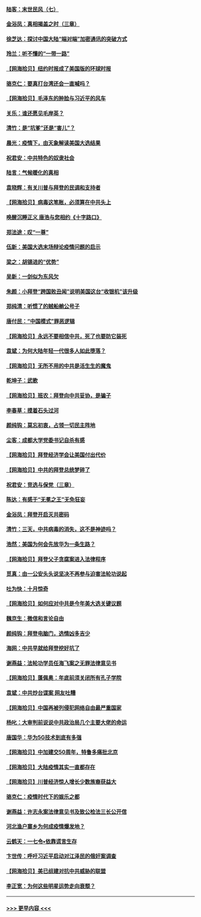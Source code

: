 #### [陆客：末世民风（七）](../pages/nsc993/n12507822.md?t=10282103) 
#### [金浴凤：真相揭盖之时（三章）](../pages/nsc993/n12507804.md?t=10282103) 
#### [徐芝达：探讨中国大陆“端对端”加密通讯的突破方式](../pages/nsc993/n12507682.md?t=10282103) 
#### [玲兰：听不懂的“一带一路”](../pages/nsc993/n12507669.md?t=10282103) 
#### [【网海拾贝】纽约时报成了美国版的环球时报](../pages/nsc993/n12507053.md?t=10282103) 
#### [骆克仁：要真打台湾还会一直喊吗？](../pages/nsc993/n12506843.md?t=10282103) 
#### [【网海拾贝】毛泽东的肿脸与习近平的风车](../pages/nsc993/n12504537.md?t=10282103) 
#### [关乐：谁还愿见毛岸英？](../pages/nsc993/n12503866.md?t=10282103) 
#### [清竹：是“坑爹”还是“害儿”？](../pages/nsc993/n12503034.md?t=10282103) 
#### [晨光：疫情下，由天象解读美国大选结果](../pages/nsc993/n12502536.md?t=10282103) 
#### [祝君安：中共特色的奴隶社会](../pages/nsc993/n12501529.md?t=10282103) 
#### [陆言：气候暖化的真相](../pages/nsc993/n12501183.md?t=10282103) 
#### [袁晓辉：有关川普与拜登的民调和支持者](../pages/nsc993/n12500433.md?t=10282103) 
#### [【网海拾贝】病毒这笔账，必须算在中共头上](../pages/nsc993/n12500320.md?t=10282103) 
#### [唤醒沉睡正义 唐浩与您相约《十字路口》](../pages/nsc993/n12497980.md?t=10282103) 
#### [郑法途：叹“一尊”](../pages/nsc993/n12498837.md?t=10282103) 
#### [伍新：美国大选末场辩论疫情问题的启示](../pages/nsc993/n12498829.md?t=10282103) 
#### [梁之：胡锡进的“优势”](../pages/nsc993/n12498780.md?t=10282103) 
#### [吴新：一剑似为东风欠](../pages/nsc993/n12498772.md?t=10282103) 
#### [朱颜：小拜登“跨国败丑闻”说明美国这台“收银机”该升级](../pages/nsc993/n12498731.md?t=10282103) 
#### [郑纯清：听惯了的贼船艄公号子](../pages/nsc993/n12498721.md?t=10282103) 
#### [唐付民：“中国模式”罪恶逻辑](../pages/nsc993/n12498310.md?t=10282103) 
#### [【网海拾贝】永远不要相信中共，死了也要防它装死](../pages/nsc993/n12498162.md?t=10282103) 
#### [袁斌：为何大陆年轻一代很多人如此堕落？](../pages/nsc993/n12495696.md?t=10282103) 
#### [【网海拾贝】无所不用的中共是活生生的魔鬼](../pages/nsc993/n12495621.md?t=10282103) 
#### [乾坤子：武歌](../pages/nsc993/n12493391.md?t=10282103) 
#### [【网海拾贝】班农：拜登向中共妥协，是骗子](../pages/nsc993/n12492877.md?t=10282103) 
#### [李春草：摸着石头过河](../pages/nsc993/n12491121.md?t=10282103) 
#### [颜纯钩：莫忘初衷，占领一切民主阵地](../pages/nsc993/n12490965.md?t=10282103) 
#### [尘客：成都大学党委书记自杀有感](../pages/nsc993/n12490950.md?t=10282103) 
#### [【网海拾贝】拜登经济学会让美国付出代价](../pages/nsc993/n12489662.md?t=10282103) 
#### [【网海拾贝】中共的拜登总统梦碎了](../pages/nsc993/n12487896.md?t=10282103) 
#### [祝君安：竞选与保党（三章）](../pages/nsc993/n12487258.md?t=10282103) 
#### [陈达：有感于“无冕之王”无免狂妄](../pages/nsc993/n12485133.md?t=10282103) 
#### [金浴凤：拜登开启灭共密码](../pages/nsc993/n12485125.md?t=10282103) 
#### [清竹：三天，中共病毒的消失，这不是神迹吗？](../pages/nsc993/n12485027.md?t=10282103) 
#### [浩然：美国为何会先放华为一条生路？](../pages/nsc993/n12484997.md?t=10282103) 
#### [【网海拾贝】拜登父子贪腐案进入法律程序](../pages/nsc993/n12484957.md?t=10282103) 
#### [觅真：由一公安头头说坚决不再参与迫害法轮功说起](../pages/nsc993/n12484212.md?t=10282103) 
#### [吐为快：十月惊奇](../pages/nsc993/n12484172.md?t=10282103) 
#### [【网海拾贝】如何应对中共是今年美大选关键议题](../pages/nsc993/n12483755.md?t=10282103) 
#### [魏京生：微信和言论自由](../pages/nsc993/n12483372.md?t=10282103) 
#### [颜纯钩：拜登电脑门，选情凶多吉少](../pages/nsc993/n12482666.md?t=10282103) 
#### [海网：中共早就给拜登挖好坑了](../pages/nsc993/n12482660.md?t=10282103) 
#### [谢燕益：法轮功学员任海飞案之无罪法律意见书](../pages/nsc993/n12482512.md?t=10282103) 
#### [【网海拾贝】蓬佩奥：年底前须关闭所有孔子学院](../pages/nsc993/n12482443.md?t=10282103) 
#### [袁斌：中共炒台谍案 网友吐糟](../pages/nsc993/n12481564.md?t=10282103) 
#### [【网海拾贝】中国再被列侵犯网络自由最严重国家](../pages/nsc993/n12479643.md?t=10282103) 
#### [杨叱：大审判前说说中共政治局几个主要大佬的命运](../pages/nsc993/n12477527.md?t=10282103) 
#### [唐国华：华为5G技术到底有多强](../pages/nsc993/n12477483.md?t=10282103) 
#### [【网海拾贝】中加建交50周年，特鲁多痛批北京](../pages/nsc993/n12476892.md?t=10282103) 
#### [【网海拾贝】大陆疫情其实一直都存在](../pages/nsc993/n12473948.md?t=10282103) 
#### [【网海拾贝】川普经济惊人增长少数族裔获益大](../pages/nsc993/n12471565.md?t=10282103) 
#### [骆克仁：疫情时代下的娱乐之都](../pages/nsc993/n12471312.md?t=10282103) 
#### [谢燕益：许志永案法律意见书及致公检法三长公开信](../pages/nsc993/n12470870.md?t=10282103) 
#### [河北渔户寨乡为何成疫情爆发地？](../pages/nsc993/n12464936.md?t=10282103) 
#### [云鹤天：一七令▪依靠谎言生存](../pages/nsc993/n12470034.md?t=10282103) 
#### [卞世传：呼吁习近平启动对江泽民的俄奸案调查](../pages/nsc993/n12469722.md?t=10282103) 
#### [【网海拾贝】美已组建对抗中共威胁的联盟](../pages/nsc993/n12469018.md?t=10282103) 
#### [李正宽：为何这些明星运势走向衰颓？](../pages/nsc993/n12468730.md?t=10282103) 

----
#### [ >>> 更早内容 <<< ](../indexes/nsc993-earlier.md)
